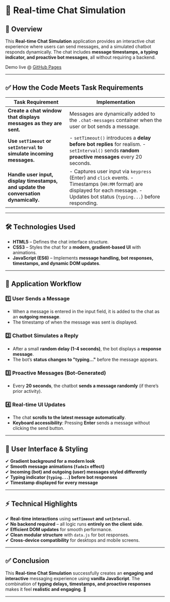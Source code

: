 # 📝 **Real-time Chat Simulation**  

## 📌 **Overview**  
This **Real-time Chat Simulation** application provides an interactive chat experience where users can send messages, and a simulated chatbot responds dynamically. The chat includes **message timestamps, a typing indicator, and proactive bot messages**, all without requiring a backend.  

Demo live @ [GitHub Pages](https://ssr-04.github.io/Presedio-PreInternship/Javascript-fundamentals/task-7/index.html)

---

## ✅ **How the Code Meets Task Requirements**  

| **Task Requirement** | **Implementation** |  
|----------------------|---------------------------|  
| **Create a chat window that displays messages as they are sent.** | Messages are dynamically added to the `.chat-messages` container when the user or bot sends a message. |  
| **Use `setTimeout` or `setInterval` to simulate incoming messages.** | - `setTimeout()` introduces a **delay before bot replies** for realism.  - `setInterval()` sends **random proactive messages** every 20 seconds. |  
| **Handle user input, display timestamps, and update the conversation dynamically.** | - Captures user input via `keypress` (Enter) and `click` events.  - Timestamps (`HH:MM` format) are displayed for each message.  - Updates bot status (`typing...`) before responding. |  

---

## 🛠️ **Technologies Used**  

- **HTML5** – Defines the chat interface structure.  
- **CSS3** – Styles the chat for a **modern, gradient-based UI** with animations.  
- **JavaScript (ES6)** – Implements **message handling, bot responses, timestamps, and dynamic DOM updates**.  

---

## 🔧 **Application Workflow**  

### 1️⃣ **User Sends a Message**  
- When a message is entered in the input field, it is added to the chat as an **outgoing message**.  
- The timestamp of when the message was sent is displayed.  

### 2️⃣ **Chatbot Simulates a Reply**  
- After a small **random delay (1-4 seconds)**, the bot displays a **response message**.  
- The bot’s **status changes to "typing..."** before the message appears.  

### 3️⃣ **Proactive Messages (Bot-Generated)**  
- Every **20 seconds**, the chatbot **sends a message randomly** (if there’s prior activity).  

### 4️⃣ **Real-time UI Updates**  
- The chat **scrolls to the latest message automatically**.  
- **Keyboard accessibility**: Pressing **Enter** sends a message without clicking the send button.  

---

## 🎨 **User Interface & Styling**  

✔ **Gradient background for a modern look**  
✔ **Smooth message animations (`fadeIn` effect)**  
✔ **Incoming (bot) and outgoing (user) messages styled differently**  
✔ **Typing indicator (`typing...`) before bot responses**  
✔ **Timestamp displayed for every message**  

---

## ⚡ **Technical Highlights**  

✔ **Real-time interactions** using **`setTimeout` and `setInterval`**.  
✔ **No backend required** – all logic runs **entirely on the client side**.  
✔ **Efficient DOM updates** for smooth performance.  
✔ **Clean modular structure** with `data.js` for bot responses.  
✔ **Cross-device compatibility** for desktops and mobile screens.  

---

## ✅ **Conclusion**  

This **Real-time Chat Simulation** successfully creates an **engaging and interactive** messaging experience using **vanilla JavaScript**. The combination of **typing delays, timestamps, and proactive responses** makes it feel **realistic and engaging**. 🚀

---